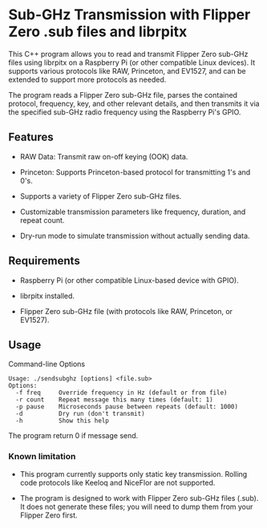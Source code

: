 # Sub-GHz Transmission with Flipper Zero .sub files and librpitx

This C++ program allows you to read and transmit Flipper Zero sub-GHz files using librpitx on a Raspberry Pi (or other compatible Linux devices). It supports various protocols like RAW, Princeton, and EV1527, and can be extended to support more protocols as needed.

The program reads a Flipper Zero sub-GHz file, parses the contained protocol, frequency, key, and other relevant details, and then transmits it via the specified sub-GHz radio frequency using the Raspberry Pi's GPIO.


## Features

- RAW Data: Transmit raw on-off keying (OOK) data.

- Princeton: Supports Princeton-based protocol for transmitting 1's and 0's.

- Supports a variety of Flipper Zero sub-GHz files.

- Customizable transmission parameters like frequency, duration, and repeat count.

- Dry-run mode to simulate transmission without actually sending data.


## Requirements

- Raspberry Pi (or other compatible Linux-based device with GPIO).

- librpitx installed.

- Flipper Zero sub-GHz file (with protocols like RAW, Princeton, or EV1527).


## Usage

Command-line Options
```
Usage: ./sendsubghz [options] <file.sub>
Options:
  -f freq     Override frequency in Hz (default or from file)
  -r count    Repeat message this many times (default: 1)
  -p pause    Microseconds pause between repeats (default: 1000)
  -d          Dry run (don't transmit)
  -h          Show this help
```
The program return 0 if message send.


### Known limitation

- This program currently supports only static key transmission. Rolling code protocols like Keeloq and NiceFlor are not supported.

- The program is designed to work with Flipper Zero sub-GHz files (.sub). It does not generate these files; you will need to dump them from your Flipper Zero first.

